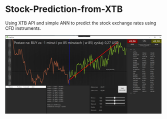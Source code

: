 # Stock-Prediction-from-XTB
Using XTB API and simple ANN to predict the stock exchange rates using CFD instruments.

<img src="https://github.com/77pixel/Stock-Prediction-from-XTB/blob/master/ps.png" width="500"/>

